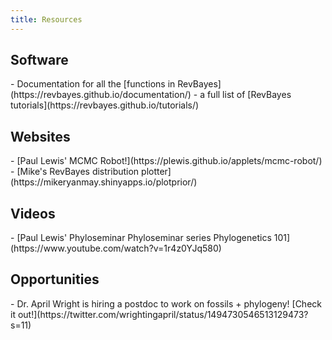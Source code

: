 ```yaml
---
title: Resources
---
```


## Software

<p></p>
<div class="niceList"></div>
- Documentation for all the [functions in RevBayes](https://revbayes.github.io/documentation/)
- a full list of [RevBayes tutorials](https://revbayes.github.io/tutorials/)

## Websites
<p></p>
<div class="niceList"></div>
- [Paul Lewis' MCMC Robot!](https://plewis.github.io/applets/mcmc-robot/)
- [Mike's RevBayes distribution plotter](https://mikeryanmay.shinyapps.io/plotprior/)

## Videos

<p></p>
<div class="niceList"></div>
- [Paul Lewis' Phyloseminar Phyloseminar series Phylogenetics 101](https://www.youtube.com/watch?v=1r4z0YJq580)


## Opportunities

<p></p>
<div class="niceList"></div>
- Dr. April Wright is hiring a postdoc to work on fossils + phylogeny! [Check it out!](https://twitter.com/wrightingapril/status/1494730546513129473?s=11)
